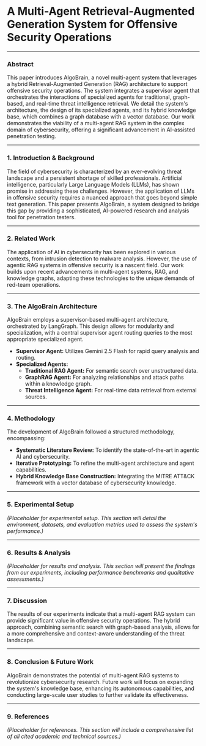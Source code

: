 # A Multi-Agent Retrieval-Augmented Generation System for Offensive Security Operations

---

### **Abstract**

This paper introduces AlgoBrain, a novel multi-agent system that leverages a hybrid Retrieval-Augmented Generation (RAG) architecture to support offensive security operations. The system integrates a supervisor agent that orchestrates the interactions of specialized agents for traditional, graph-based, and real-time threat intelligence retrieval. We detail the system's architecture, the design of its specialized agents, and its hybrid knowledge base, which combines a graph database with a vector database. Our work demonstrates the viability of a multi-agent RAG system in the complex domain of cybersecurity, offering a significant advancement in AI-assisted penetration testing.

---

### **1. Introduction & Background**

The field of cybersecurity is characterized by an ever-evolving threat landscape and a persistent shortage of skilled professionals. Artificial intelligence, particularly Large Language Models (LLMs), has shown promise in addressing these challenges. However, the application of LLMs in offensive security requires a nuanced approach that goes beyond simple text generation. This paper presents AlgoBrain, a system designed to bridge this gap by providing a sophisticated, AI-powered research and analysis tool for penetration testers.

---

### **2. Related Work**

The application of AI in cybersecurity has been explored in various contexts, from intrusion detection to malware analysis. However, the use of agentic RAG systems in offensive security is a nascent field. Our work builds upon recent advancements in multi-agent systems, RAG, and knowledge graphs, adapting these technologies to the unique demands of red-team operations.

---

### **3. The AlgoBrain Architecture**

AlgoBrain employs a supervisor-based multi-agent architecture, orchestrated by LangGraph. This design allows for modularity and specialization, with a central supervisor agent routing queries to the most appropriate specialized agent.

*   **Supervisor Agent:** Utilizes Gemini 2.5 Flash for rapid query analysis and routing.
*   **Specialized Agents:**
    *   **Traditional RAG Agent:** For semantic search over unstructured data.
    *   **GraphRAG Agent:** For analyzing relationships and attack paths within a knowledge graph.
    *   **Threat Intelligence Agent:** For real-time data retrieval from external sources.

---

### **4. Methodology**

The development of AlgoBrain followed a structured methodology, encompassing:

*   **Systematic Literature Review:** To identify the state-of-the-art in agentic AI and cybersecurity.
*   **Iterative Prototyping:** To refine the multi-agent architecture and agent capabilities.
*   **Hybrid Knowledge Base Construction:** Integrating the MITRE ATT&CK framework with a vector database of cybersecurity knowledge.

---

### **5. Experimental Setup**

*(Placeholder for experimental setup. This section will detail the environment, datasets, and evaluation metrics used to assess the system's performance.)*

---

### **6. Results & Analysis**

*(Placeholder for results and analysis. This section will present the findings from our experiments, including performance benchmarks and qualitative assessments.)*

---

### **7. Discussion**

The results of our experiments indicate that a multi-agent RAG system can provide significant value in offensive security operations. The hybrid approach, combining semantic search with graph-based analysis, allows for a more comprehensive and context-aware understanding of the threat landscape.

---

### **8. Conclusion & Future Work**

AlgoBrain demonstrates the potential of multi-agent RAG systems to revolutionize cybersecurity research. Future work will focus on expanding the system's knowledge base, enhancing its autonomous capabilities, and conducting large-scale user studies to further validate its effectiveness.

---

### **9. References**

*(Placeholder for references. This section will include a comprehensive list of all cited academic and technical sources.)*
